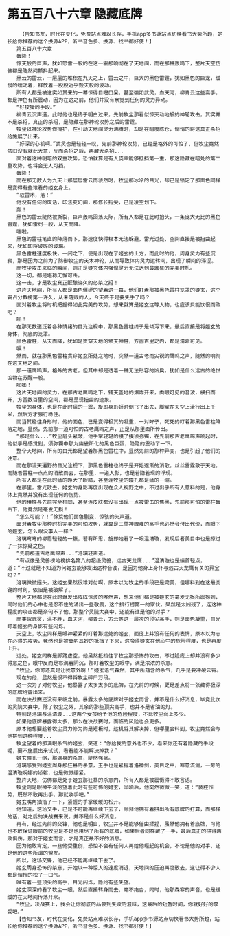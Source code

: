 # 第五百八十六章 隐藏底牌
        【告知书友，时代在变化，免费站点难以长存，手机app多书源站点切换看书大势所趋，站长给你推荐的这个换源APP，听书音色多、换源、找书都好使！】
       第五百八十六章
       轰隆！
       惊天般的巨声，犹如怒雷一般的在这一霎那响彻在了天地间，而在那种轰鸣下，整片天空仿佛都是陡然间颤抖起来。
       黑云的雷云，一层层的堆积在九天之上，雷云之中，巨大的黑色雷霆，犹如黑色的巨龙，缓慢的蠕动着，释放着一股股近乎毁灭般的波动。
       所有人都是被这突如其来的一幕惊得目瞪口呆，甚至强如武灵，血天河，柳青云这些高手，都是神色有所震动，因为在这之前，他们并没有察觉到任何的灵力异动。
       “好狡猾的手段。”
       柳青云沉声道，此时他也是终于明白过来，先前牧尘那看似惊天动地般的神轮攻击，其实并不是杀招，真正的杀招，是隐藏在那神轮攻势之后的雷霆。
       牧尘以神轮攻势做掩护，在引动天地间灵力沸腾时，却是在暗度陈仓，悄悄的将这真正杀招给施展了出来。
       “好深的心机啊。”武灵也是轻轻一叹，先前那神轮攻势，已经是格外的可怕了，但牧尘竟然依旧没有就此大意，反而杀招之后，再藏大杀招...
       面对着这种明暗的双重攻势，恐怕就算是有人侥幸能够抵挡第一重，那这隐藏在暗处的第二重攻势，也将会无人可挡。
       轰隆！
       而在那无数人为九天上那层层雷云而骇然时，牧尘那冰冷的目光，却已是锁定了那面色同样是变得有些难看的姬玄身上。
       “驭雷术，落！”
       他没有任何的废话，印法变幻间，那修长指尖，已是凌空划下。
       轰！
       黑色的雷云陡然被撕裂，巨声轰鸣回荡天际，所有人都是在此时抬头，一条庞大无比的黑色雷霆，犹如雷罚一般，从天而降。
       嗤啦。
       黑色的雷柱笔直的降落而下，那速度快得根本无法躲避，雷光过处，空间直接是被扭曲起来，犹如即将破碎的玻璃。
       黑色雷柱速度极快，一闪之下，便是出现在了姬玄的上方，而此时的他，周身灵力有些沉寂，那是因为之前为了防御牧尘的天木神轮，从而导致体内灵力运转间，出现了瞬间的滞涩。
       而牧尘攻击来临的瞬间，则正是姬玄体内强悍灵力无法达到最鼎盛的完美时机。
       这一切，都是堪称无懈可击。
       这一击，才是牧尘真正酝酿许久的必杀之招！
       这片天地间，所有人都是面色僵硬的望着这一幕，他们盯着那被黑色雷柱笼罩的姬玄，这个霸占分数榜第一许久，从未落败的人，今天终于是要失手了吗？
       面对着牧尘将时机把握得如此完美的攻势，想来就算是姬玄这等人物，也应该只能饮恨而败吧？
       嘭！
       在那无数道泛着各种情绪的目光注视中，那黑色雷柱终于是倾泻下来，最后直接是将姬玄的身体，彻底的笼罩。
       黑色雷柱，从天而降，犹如是贯穿天地的擎天神柱，方圆百里之内，都是清晰可见。
       唳！
       然而，就在那黑色雷柱贯穿姬玄所处之地时，突然一道古老而尖锐的鹰鸣之声，陡然的响彻在这天地之间。
       那一道鹰鸣声，格外的古老，但其中却是透着一种无法形容的凶戾，犹如是什么远古的绝世凶物在苏醒一般。
       嘭嘭！
       这片天地间的灵力，在那古老鹰鸣之下，铺天盖地的爆炸开来，肉眼可见的音波，横扫而开，方圆数百里的空间，都是呈现扭曲的迹象。
       牧尘的身体，也是在此时猛的一震，旋即身形顿时倒飞了出去，脚掌在天空上滑行出上千米，然后方才强行稳住。
       而当其稳住身形时，他的面色，已是变得极其的凝重，一对眸子，死死的盯着那黑色雷柱降落之地，显然，先前那一道可怕的古老鹰鸣之声，正是从那里面所传出。
       “那是什么...”牧尘眉头紧皱，他手掌轻轻的摸了摸须弥镯，在先前那古老鹰啼声响起时，他似乎是感觉到，须弥镯中那九幽雀所化的黑色巨蛋，隐隐的震动了一下。
       整个天地间，所有的目光都是望着那黑色雷柱中，显然先前的那种异变，也是引起了他们的注意。
       而在那漫天遍野的目光注视下，那黑色雷柱也终于是开始逐渐的消散，丝丝雷霆散于天地，而随着雷柱一点点的消散而去，在那里，一道人影，也是若隐若现的浮现。
       所有人都是在此时猛的睁大了眼睛，甚至连牧尘的瞳孔都是猛的一缩。
       在那里，雷光散去，姬玄的身影再度出现在众人视野之中，不过出乎所有人意料的是，他身体上竟然并没有出现任何的伤势。
       他的模样与先前完全相同，甚至连皮肤都没有出现一点被雷击的焦黑，先前那可怕的雷柱轰击下，他竟然是毫发无损！
       “怎么可能？！”徐荒他们面色剧变，惊骇的失声道。
       面对着牧尘那种时机完美的可怕攻势，就算是三重神魄难的高手也必然会付出代价，而眼下的姬玄，怎么跟没事人一样？
       洛璃弯弯的柳眉轻轻的一簇，若有所思，旋即她看了一眼温清璇，发现后者美目中也是掠过了一抹惊疑之色。
       “先前那道古老鹰啼声...”洛璃轻声道。
       “有点像是灵兽榜地榜排名第八的超级灵兽，远古天龙鹰...”温清璇也是螓首轻点，道：“不过就是不知道为何姬玄能够发出这种音波，是因为他身上身怀与远古天龙鹰有关的异宝吗？”
       洛璃微微摇头，这姬玄果然很难对付啊，原本以为牧尘的手段已是完美，但哪料到在这最关键的时刻，依旧是被破解了。
       整片天地都是在此时爆发出阵阵惊骇的哗然声，想来他们都是被姬玄的毫发无损所震撼到，同时他们的心中也是忍不住的涌出一些敬畏，这个排行榜第一的家伙，果然是太凶残了，连这种程度的攻击都是奈何不了他，那整个灵院大赛中，还能有谁是他的对手？
       而类似武灵，温不胜，血天河，柳青云，方云等这一层次的顶尖高手，则是面色凝重，目光盯着姬玄的身影有些闪烁。
       天空上，牧尘同样是眼神紧紧的盯着那远处的姬玄，面庞上并没有任何的表情，原本以为志在必得的攻势，竟然也是被莫名其妙的抵挡了下来，这令得姬玄在他心中的危险程度，也是再度上升。
       远处，姬玄同样是脚踏虚空，他虽然抵挡住了牧尘那恐怖的攻击，不过脸庞上却并没有多少得意之色，眼中反而是布满着阴沉，那盯着牧尘的眼中，满是浓浓的杀意。
       “牧尘，你可还真是让我意外啊！”姬玄语气森然，其中所蕴含的杀气，几乎是要冲破云霄。
       现在的他，显然是恨不得将牧尘碎尸万段。
       这一次为了对付牧尘，他暴露了太多太多的底牌，在先前的时候，更是差点将一张藏得极深的底牌给露出来。
       而在决战赛还没有来临之前，暴露太多的底牌对于姬玄而言，并不是什么好消息，毕竟此次的灵院大赛中，除了牧尘之外，其余的那些顶尖高手，也并不是省油的灯。
       特别是洛璃与温清璇...这两个女孩给予他的危险程度，不比牧尘弱上多少。
       如果他底牌暴露得太多，那么在决战赛时，面临的风险也会更多。
       原本他想要趁着牧尘灵力修为尚是短板时，趁机将其解决掉，但哪里会料到，牧尘竟然会与他拼到这种程度...
       牧尘望着的那满眼杀气的姬玄，笑道：“你给我的意外也不少，看来你还有着隐藏的手段呢，要不施展出来试试，看看能不能解决掉我？”
       姬玄瞳孔一缩，那满身的杀意，陡然强盛。
       洛璃感受到姬玄周身那狂暴的杀意，玉手也是紧握着洛神剑，美目之中，寒意流淌，一旁的温清璇婀娜的娇躯，也是微微绷紧。
       整片天地，仿佛都是处于姬玄那狂暴的杀意内，所有人都是被震慑得不敢言语。
       牧尘则是眼神平淡的望着此时有些可怖的姬玄，半晌后，他突然微微一笑，道：“装腔作势，既然不敢再出手，那就收手吧。”
       姬玄嘴角抽搐了一下，紧握的手掌缓缓的松开。
       他知道，这场交手，已是不可能再继续下去了，除非他拥有着拼出所有底牌的打算，而那样的话，对之后的决战赛来说，并不是什么好消息。
       再有，经过先前的交锋，他也是明白，牧尘并不是能够任由揉捏，虽然他拥有着底牌，可他也不敢保证眼前的牧尘是不是也用尽了所有的底牌，如果后者同样藏了一手，最后真正的拼得两败俱伤，那对于姬玄而言，才是真正最不好的消息。
       因为他敢肯定，一旦他受重创，恐怕不会有任何人再给他崛起的机会，不论是他的对手，还是他的这些所谓的盟友。
       所以，这场交锋，他已经不能再继续下去了。
       姬玄周身恐怖的杀意，开始以一种惊人的速度消退，天地间的压迫再度散去，这让得不少人都是悄悄的松了一口气。
       唯有着一些顶尖的高手，目光闪烁，隐约有些失望。
       姬玄深深的看了牧尘一眼，然后直接转身而去，毫不拖沓，同时，他那森寒的声音，也是缓缓的在天地间传荡开来。
       “牧尘，决战赛上，我会让你彻底的品尝到失败的滋味，这最后的短暂时间，你就好好的享受吧。”
       【告知书友，时代在变化，免费站点难以长存，手机app多书源站点切换看书大势所趋，站长给你推荐的这个换源APP，听书音色多、换源、找书都好使！】